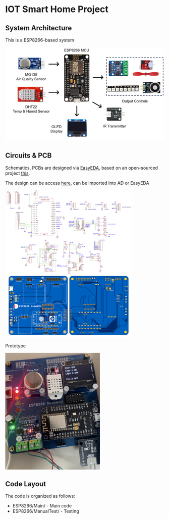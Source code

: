 # IOT Smart Home Project
 
## System Architecture
This is a ESP8266-based system

<div style="vertical-align:middle"><img src="images/Diagram.png" alt="Dataset" width="550px" text-align="center">
</div>

## Circuits & PCB
Schematics, PCBs are designed via [EasyEDA](https://pro.easyeda.com/editor), based on an open-sourced project [this](https://oshwhub.com/zijunchen/esp8266-extension_copy_copy_copy_copy_copy_copy_copy_copy).

The design can be access [here](Altium_NewProject_Schematic_PCB.zip), can be imported into AD or EasyEDA

<div style="vertical-align:middle"><img src="images/Schematic.png" alt="Dataset" width="400px" text-align="center">
</div>

<div style="vertical-align:middle"><img src="images/PCB.png" alt="Dataset" width="400px" text-align="center">
</div>

Prototype
<div style="vertical-align:middle"><img src="images/Prototype.png" alt="Dataset" width="300px" text-align="center">
</div>

## Code Layout
The code is organized as follows:
- ESP8266/Main/ - Main code
- ESP8266/ManualTest/ - Testing
